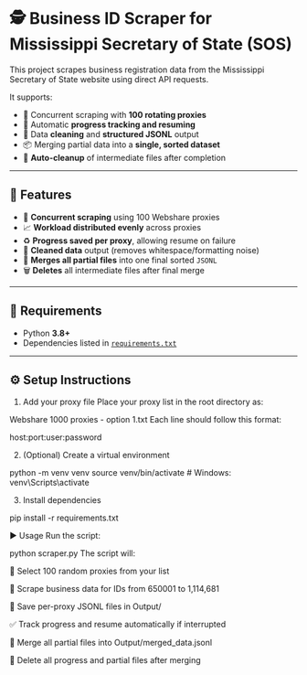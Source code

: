 # 🕵️ Business ID Scraper for Mississippi Secretary of State (SOS)

This project scrapes business registration data from the Mississippi Secretary of State website using direct API requests.

It supports:
- 🔁 Concurrent scraping with **100 rotating proxies**
- 📌 Automatic **progress tracking and resuming**
- 🧹 Data **cleaning** and **structured JSONL** output
- 📦 Merging partial data into a **single, sorted dataset**
- 🧼 **Auto-cleanup** of intermediate files after completion

---

## 📌 Features

- 🔄 **Concurrent scraping** using 100 Webshare proxies
- 📈 **Workload distributed evenly** across proxies
- ♻️ **Progress saved per proxy**, allowing resume on failure
- 🧽 **Cleaned data** output (removes whitespace/formatting noise)
- 📑 **Merges all partial files** into one final sorted `JSONL`
- 🗑️ **Deletes** all intermediate files after final merge

---

## 🧰 Requirements

- Python **3.8+**
- Dependencies listed in [`requirements.txt`](requirements.txt)

---

## ⚙️ Setup Instructions

1. Add your proxy file
Place your proxy list in the root directory as:

Webshare 1000 proxies - option 1.txt
Each line should follow this format:

host:port:user:password

2. (Optional) Create a virtual environment

python -m venv venv
source venv/bin/activate  # Windows: venv\Scripts\activate

3. Install dependencies

pip install -r requirements.txt

▶️ Usage
Run the script:


python scraper.py
The script will:

🔀 Select 100 random proxies from your list

🧾 Scrape business data for IDs from 650001 to 1,114,681

💾 Save per-proxy JSONL files in Output/

✅ Track progress and resume automatically if interrupted

📂 Merge all partial files into Output/merged_data.jsonl

🧹 Delete all progress and partial files after merging